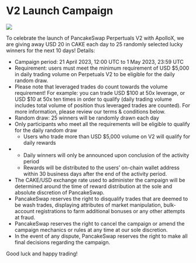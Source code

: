 # V2 Launch Campaign

![](https://1397868517-files.gitbook.io/\~/files/v0/b/gitbook-x-prod.appspot.com/o/spaces%2F-MHREX7DHcljbY5IkjgJ-1972196547%2Fuploads%2F6flo4pd3GZpANWAN3C6y%2Fpng%20\(2\).png?alt=media\&token=615e49bb-e16c-4049-aa22-6dbc7a2a59af)

To celebrate the launch of PancakeSwap Perpertuals V2 with ApolloX, we are giving away USD 20 in CAKE each day to 25 randomly selected lucky winners for the next 10 days! Details:

* Campaign period: 21 April 2023, 12:00 UTC to 1 May 2023, 23:59 UTC
* Requirement: users must meet the minimum requirement of USD $5,000 in daily trading volume on Perpetuals V2 to be eligible for the daily random draw.
* Please note that leveraged trades do count towards the volume requirement! For example: you can trade USD $100 at 50x leverage, or USD $10 at 50x ten times in order to qualify (daily trading volume includes total volume of position thus leveraged trades are counted). For more information, please review our terms & conditions below.
* Random draw: 25 winners will be randomly drawn each day
* Only participants who meet all the requirements will be eligible to qualify for the daily random draw
  * Users who trade more than USD $5,000 volume on V2 will qualify for daily rewards
*
  * Daily winners will only be announced upon conclusion of the activity period
  * Rewards will be distributed to the users’ on-chain wallet address within 30 business days after the end of the activity period.
* The CAKE/USD exchange rate used to administer the campaign will be determined around the time of reward distribution at the sole and absolute discretion of PancakeSwap.
* PancakeSwap reserves the right to disqualify trades that are deemed to be wash trades, displaying attributes of market manipulation, bulk-account registrations to farm additional bonuses or any other attempts at fraud.
* PancakeSwap reserves the right to cancel the campaign or amend the campaign mechanics or rules at any time at our sole discretion.
* In the event of any dispute, PancakeSwap reserves the right to make all final decisions regarding the campaign.

Good luck and happy trading!

